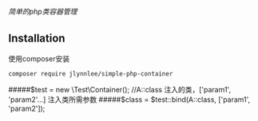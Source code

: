 ###### 简单的php类容器管理

Installation
------------
使用composer安装
~~~
composer require jlynnlee/simple-php-container
~~~

#####$test = new \Test\Container();
//A::class 注入的类，['param1', 'param2'...] 注入类所需参数
#####$class = $test::bind(A::class, ['param1', 'param2']);
